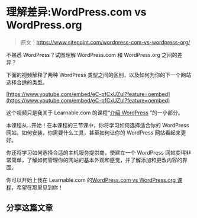 # 理解差异:WordPress.com vs WordPress.org

> 原文：<https://www.sitepoint.com/wordpress-com-vs-wordpress-org/>

不熟悉 WordPress？试图理解 WordPress.com 和 WordPress.org 之间的差异？

下面的视频解释了两种 WordPress 类型之间的区别，以及如何为你的下一个网站选择合适的类型。

[https://www.youtube.com/embed/eC-pfCxUZuI?feature=oembed](https://www.youtube.com/embed/eC-pfCxUZuI?feature=oembed)

这个视频只是我关于 Learnable.com 的课程“[介绍 WordPress](https://learnable.com/courses/introduction-to-wordpress-2872) ”的一小部分。

本课程从…开始！在本课程的三节课中，你将学习如何选择适合你的 WordPress 网站，如何安装，你需要什么工具，甚至如何让你的 WordPress 网站看起来更好。

你还将学习如何选择合适的主机服务提供商，使建立一个 WordPress 网站变得非常简单，了解如何管理你的网站的基本外观和感觉，并了解添加和更改内容的界面。

你可以开始上我在 Learnable.com 的[WordPress.com vs WordPress.org 课程](https://learnable.com/courses/introduction-to-wordpress-2872)，希望在那里见到你！

## 分享这篇文章